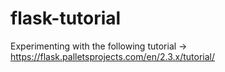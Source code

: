 # flask-tutorial
Experimenting with the following tutorial -> https://flask.palletsprojects.com/en/2.3.x/tutorial/